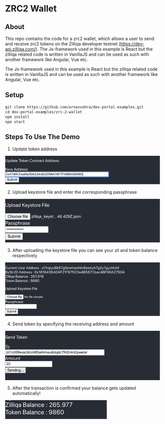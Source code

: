 # ZRC2 Wallet

## About

This repo contains the code for a zrc2 wallet, which allows a user to send and receive zrc2 tokens on the Zilliqa developer testnet (https://dev-api.zilliqa.com/).
The Js-framework used in this example is React but the zilliqa related code is written in VanillaJS and can be used as such with another framework like Angular, Vue etc.

The Js-framework used in this example is React but the zilliqa related code is written in VanillaJS and can be used as such with another framework like Angular, Vue etc.

## Setup

```
git clone https://github.com/arnavvohra/dev-portal-examples.git
cd dev-portal-examples/zrc-2-wallet
npm install
npm start
```
## Steps To Use The Demo


1. Update token address

<img src = "src/images/update-token-address.png">

2. Upload keystore file and enter the corresponding passphrase

<img src = "src/images/upload-keystore-file.png">

3. After uploading the keystore file you can see your zil and token balance respectively

<img src = "src/images/after-uploading-keystore.png">

4. Send token by specifying the receiving address and amount

<img src = "src/images/send-token.png">

5. After the transaction is confirmed your balance gets updated automatically!

<img src = "src/images/user-balance.png">